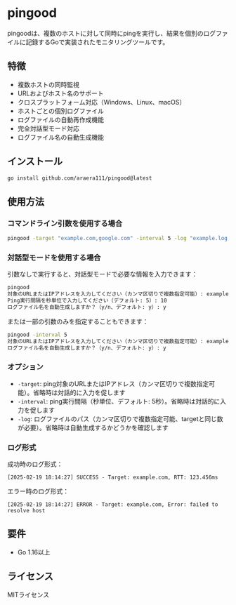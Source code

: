 # pingood

pingoodは、複数のホストに対して同時にpingを実行し、結果を個別のログファイルに記録するGoで実装されたモニタリングツールです。

## 特徴

- 複数ホストの同時監視
- URLおよびホスト名のサポート
- クロスプラットフォーム対応（Windows、Linux、macOS）
- ホストごとの個別ログファイル
- ログファイルの自動再作成機能
- 完全対話型モード対応
- ログファイル名の自動生成機能

## インストール

```bash
go install github.com/araera111/pingood@latest
```

## 使用方法

### コマンドライン引数を使用する場合

```bash
pingood -target "example.com,google.com" -interval 5 -log "example.log,google.log"
```

### 対話型モードを使用する場合

引数なしで実行すると、対話型モードで必要な情報を入力できます：

```bash
pingood
対象のURLまたはIPアドレスを入力してください（カンマ区切りで複数指定可能）: example.com,google.com
Ping実行間隔を秒単位で入力してください（デフォルト: 5）: 10
ログファイル名を自動生成しますか？（y/n、デフォルト: y）: y
```

または一部の引数のみを指定することもできます：

```bash
pingood -interval 5
対象のURLまたはIPアドレスを入力してください（カンマ区切りで複数指定可能）: example.com,google.com
ログファイル名を自動生成しますか？（y/n、デフォルト: y）: y
```

### オプション

- `-target`: ping対象のURLまたはIPアドレス（カンマ区切りで複数指定可能）。省略時は対話的に入力を促します
- `-interval`: ping実行間隔（秒単位、デフォルト: 5秒）。省略時は対話的に入力を促します
- `-log`: ログファイルのパス（カンマ区切りで複数指定可能、targetと同じ数が必要）。省略時は自動生成するかどうかを確認します

### ログ形式

成功時のログ形式：
```
[2025-02-19 18:14:27] SUCCESS - Target: example.com, RTT: 123.456ms
```

エラー時のログ形式：
```
[2025-02-19 18:14:27] ERROR - Target: example.com, Error: failed to resolve host
```

## 要件

- Go 1.16以上

## ライセンス

MITライセンス